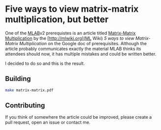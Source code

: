 # Five ways to view matrix-matrix multiplication, but better
One of the [MLAB](https://redwoodresearch.org/mlab)v2 prerequistes is an article titled [Matrix-Matrix Multiplication](http://mlwiki.org/index.php/Matrix-Matrix_Multiplication) by the [http://mlwiki.org](ML Wiki) *5 ways to view Matrix-Matrix Multiplication* on the Google doc of prerequisites.
Although the article probably communicates exactly the material MLAB thinks its attendees should now, it has multiple mistakes and could be written better.

I decided to do so and this is the result.

## Building
```sh
make matrix-matrix.pdf
```

## Contributing
If you think of somewhere the article could be improved, please create a pull request, open an issue or contact me.
